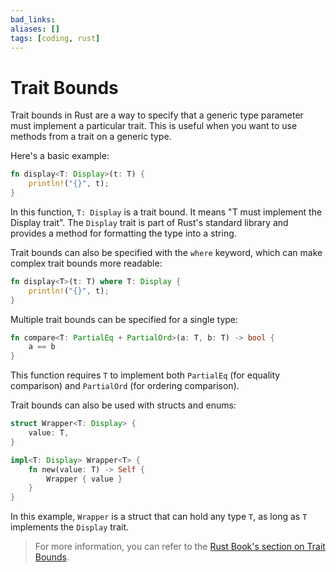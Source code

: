 ```yaml
---
bad_links: 
aliases: []
tags: [coding, rust]
---
```

# Trait Bounds

Trait bounds in Rust are a way to specify that a generic type parameter must implement a particular trait. This is useful when you want to use methods from a trait on a generic type. 

Here's a basic example:

```rust
fn display<T: Display>(t: T) {
    println!("{}", t);
}
```

In this function, `T: Display` is a trait bound. It means "T must implement the Display trait". The `Display` trait is part of Rust's standard library and provides a method for formatting the type into a string.

Trait bounds can also be specified with the `where` keyword, which can make complex trait bounds more readable:

```rust
fn display<T>(t: T) where T: Display {
    println!("{}", t);
}
```

Multiple trait bounds can be specified for a single type:

```rust
fn compare<T: PartialEq + PartialOrd>(a: T, b: T) -> bool {
    a == b
}
```

This function requires `T` to implement both `PartialEq` (for equality comparison) and `PartialOrd` (for ordering comparison).

Trait bounds can also be used with structs and enums:

```rust
struct Wrapper<T: Display> {
    value: T,
}

impl<T: Display> Wrapper<T> {
    fn new(value: T) -> Self {
        Wrapper { value }
    }
}
```

In this example, `Wrapper` is a struct that can hold any type `T`, as long as `T` implements the `Display` trait.

> For more information, you can refer to the [Rust Book's section on Trait Bounds](https://doc.rust-lang.org/book/ch10-02-traits.html#traits-as-parameters).